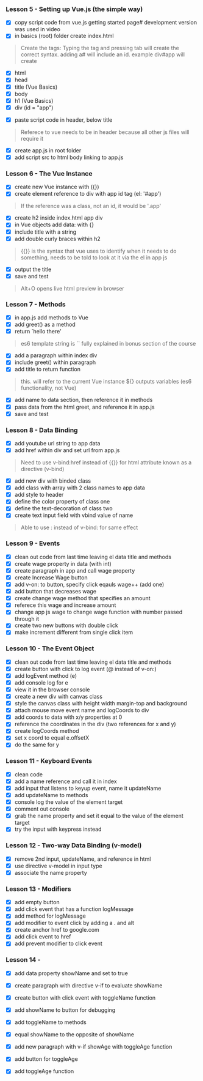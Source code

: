 
### Lesson 5 - Setting up Vue.js (the simple way)
- [x] copy script code from vue.js getting started page# development version was used in video
- [x] in basics (root) folder create index.html

> Create the tags:
> Typing the tag and pressing tab will create the correct syntax. adding a# will include an id. example div#app will create <div id=app></div>
- [x] html
- [x] head
- [x] title (Vue Basics)
- [x] body
- [x] h1 (Vue Basics)
- [x] div (id = "app")
>
- [x] paste script code in header, below title
> Referece to vue needs to be in header because all other js files will require it

- [x] create app.js in root folder
- [x] add script src to html body linking to app.js

### Lesson 6 - The Vue Instance
- [x] create new Vue instance with ({})
- [x] create element reference to div with app id tag (el: '#app')
> If the reference was a class, not an id, it would be '.app'

- [x] create h2 inside index.html app div
- [x] in Vue objects add data: with {}
- [x] include title with a string
- [x] add double curly braces within h2
> {{}} is the syntax that vue uses to identify when it needs to do something, needs to be told to look at it via the el in app js
- [x] output the title
- [x] save and test
> Alt+O opens live html preview in browser

### Lesson 7 - Methods
- [x] in app.js add methods to Vue
- [x] add greet() as a method
- [x] return `hello there'
>es6 template string is ``
>fully explained in bonus section of the course
- [x] add a paragraph within index div
- [x] include greet() within paragraph
- [x] add title to return function
>this. will refer to the current Vue instance
>${} outputs variables (es6 functionality, not Vue)
- [x] add name to data section, then reference it in methods
- [x] pass data from the html greet, and reference it in app.js
- [x] save and test

### Lesson 8 - Data Binding
- [x] add youtube url string to app data
- [x] add href within div and set url from app.js
> Need to use v-bind:href instead of {{}} for html attribute
> known as a directive (v-bind)
- [x] add new div with binded class
- [x] add class with array with 2 class names to app data
- [x] add style to header
- [x] define the color property of class one
- [x] define the text-decoration of class two
- [x] create text input field with vbind value of name
> Able to use : instead of v-bind: for same effect

### Lesson 9 - Events
- [x] clean out code from last time leaving el data title and methods
- [x] create wage property in data (with int)
- [x] create paragraph in app and call wage property
- [x] create Increase Wage button
- [x] add v-on: to button, specify click eqauls wage++ (add one)
- [x] add button that decreases wage
- [x] create change wage method that specifies an amount
- [x] referece this wage and increase amount
- [x] change app js wage to change wage function with number passed through it
- [x] create two new buttons with double click
- [x] make increment different from single click item

### Lesson 10 - The Event Object
- [x] clean out code from last time leaving el data title and methods
- [x] create button with click to log event (@ instead of v-on:)
- [x] add logEvent method (e)
- [x] add console log for e
- [x] view it in the browser console
- [x] create a new div with canvas class
- [x] style the canvas class with height width margin-top and background
- [x] attach mouse move event name and logCoords to div
- [x] add coords to data with x/y properties at 0
- [x] reference the coordinates in the div (two references for x and y)
- [x] create logCoords method
- [x] set x coord to equal e.offsetX
- [x] do the same for y

### Lesson 11 - Keyboard Events
- [x] clean code
- [x] add a name reference and call it in index
- [x] add input that listens to keyup event, name it updateName
- [x] add updateName to methods
- [x] console log the value of the element target
- [x] comment out console
- [x] grab the name property and set it equal to the value of the element target
- [x] try the input with keypress instead

### Lesson 12 - Two-way Data Binding (v-model)
- [x] remove 2nd input, updateName, and reference in html
- [x] use directive v-model in input type
- [x] associate the name property

### Lesson 13 - Modifiers
- [x] add empty button
- [x] add click event that has a function logMessage
- [x] add method for logMessage
- [x] add modifier to event click by adding a . and alt
- [x] create anchor href to google.com
- [x] add click event to href
- [x] add prevent modifier to click event

### Lesson 14 - 
- [x] add data property showName and set to true
- [x] create paragraph with directive v-if to evaluate showName
- [x] create button with click event with toggleName function
- [x] add showName to button for debugging
- [x] add toggleName to methods
- [x] equal showName to the opposite of showName
- [x] add new paragraph with v-if showAge with toggleAge function
- [x] add button for toggleAge
- [x] add toggleAge function

